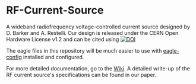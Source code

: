 # RF-Current-Source

A wideband radiofrequency voltage-controlled current source designed by D. Barker and A. Restelli.
Our design is released under the CERN Open Hardware License v1.2 and can be cited using [![DOI](https://zenodo.org/badge/DOI/10.5281/zenodo.3758488.svg)](https://doi.org/10.5281/zenodo.3758488)

The eagle files in this repository will be much easier to use with [eagle-config](https://github.com/JQIamo/eagle-config) installed and configured.

For more detailed documentation, go to the [Wiki](https://github.com/JQIamo/RF-Current-Source/wiki/). A detailed write-up of the RF current source's specifications can be found in our paper.
